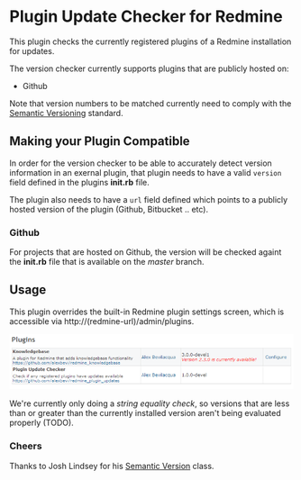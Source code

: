 # Plugin Update Checker for Redmine

This plugin checks the currently registered plugins of a Redmine installation for updates.

The version checker currently supports plugins that are publicly hosted on:

* Github

Note that version numbers to be matched currently need to comply with the [Semantic Versioning](http://semver.org) standard.

## Making your Plugin Compatible

In order for the version checker to be able to accurately detect version information in an exernal plugin, that plugin needs to have a valid `version` field defined in the plugins **init.rb** file.

The plugin also needs to have a ``url`` field defined which points to a publicly hosted version of the plugin (Github, Bitbucket .. etc).

### Github

For projects that are hosted on Github, the version will be checked againt the **init.rb** file that is available on the *master* branch.

## Usage

This plugin overrides the built-in Redmine plugin settings screen, which is accessible via http://(redmine-url)/admin/plugins.

![Redmine Settings View](doc/ss01.png)

We're currently only doing a *string equality check*, so versions that are less than or greater than the currently installed version aren't being evaluated properly (TODO).

### Cheers

Thanks to Josh Lindsey for his [Semantic Version](https://github.com/jlindsey/semantic) class.